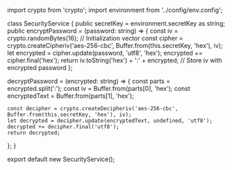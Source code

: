 import crypto from 'crypto';
import environment from '../config/env.config';

class SecurityService {
  public secretKey = environment.secretKey as string;
  public encryptPassword = (password: string) => {
    const iv = crypto.randomBytes(16); // Initialization vector
    const cipher = crypto.createCipheriv('aes-256-cbc', Buffer.from(this.secretKey, 'hex'), iv);
    let encrypted = cipher.update(password, 'utf8', 'hex');
    encrypted += cipher.final('hex');
    return iv.toString('hex') + ':' + encrypted; // Store iv with encrypted password
  };

  decryptPassword = (encrypted: string) => {
    const parts = encrypted.split(':');
    const iv = Buffer.from(parts[0], 'hex');
    const encryptedText = Buffer.from(parts[1], 'hex');

    const decipher = crypto.createDecipheriv('aes-256-cbc', Buffer.from(this.secretKey, 'hex'), iv);
    let decrypted = decipher.update(encryptedText, undefined, 'utf8');
    decrypted += decipher.final('utf8');
    return decrypted;
  };
}

export default new SecurityService();


